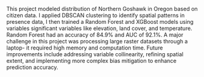 This project modeled distribution of Northern Goshawk in Oregon based on citizen data. I applied DBSCAN clustering to identify spatial patterns in presence data, I then trained a Random Forest and XGBoost models using variables significant variables like elevation, land cover, and temperature. Random Forest had an accuracy of 84.9% and AUC of 92.1%. A major challenge in this project was processing large raster datasets through a laptop- it required high memory and computation time. Future improvements include addressing variable collinearity, refining spatial extent, and implementing more complex bias mitigation to enhance prediction accuracy.
